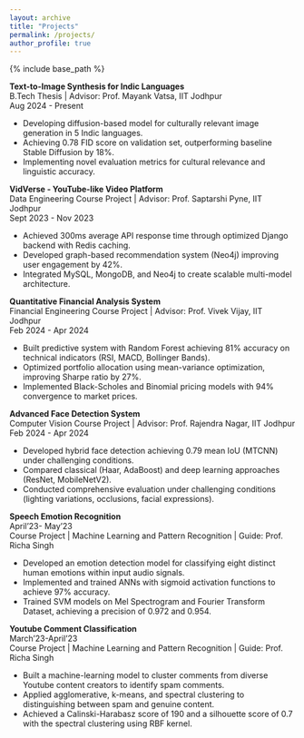 ```yaml
---
layout: archive
title: "Projects"
permalink: /projects/
author_profile: true
---
```


{% include base_path %}


<p><strong>Text-to-Image Synthesis for Indic Languages</strong><br>
B.Tech Thesis | Advisor: Prof. Mayank Vatsa, IIT Jodhpur<br>
Aug 2024 - Present</p>
<ul>
  <li>Developing diffusion-based model for culturally relevant image generation in 5 Indic languages.</li>
  <li>Achieving 0.78 FID score on validation set, outperforming baseline Stable Diffusion by 18%.</li>
  <li>Implementing novel evaluation metrics for cultural relevance and linguistic accuracy.</li>
</ul>

<p><strong>VidVerse - YouTube-like Video Platform</strong><br>
Data Engineering Course Project | Advisor: Prof. Saptarshi Pyne, IIT Jodhpur<br>
Sept 2023 - Nov 2023</p>
<ul>
  <li>Achieved 300ms average API response time through optimized Django backend with Redis caching.</li>
  <li>Developed graph-based recommendation system (Neo4j) improving user engagement by 42%.</li>
  <li>Integrated MySQL, MongoDB, and Neo4j to create scalable multi-model architecture.</li>
</ul>

<p><strong>Quantitative Financial Analysis System</strong><br>
Financial Engineering Course Project | Advisor: Prof. Vivek Vijay, IIT Jodhpur<br>
Feb 2024 - Apr 2024</p>
<ul>
  <li>Built predictive system with Random Forest achieving 81% accuracy on technical indicators (RSI, MACD, Bollinger Bands).</li>
  <li>Optimized portfolio allocation using mean-variance optimization, improving Sharpe ratio by 27%.</li>
  <li>Implemented Black-Scholes and Binomial pricing models with 94% convergence to market prices.</li>
</ul>

<p><strong>Advanced Face Detection System</strong><br>
Computer Vision Course Project | Advisor: Prof. Rajendra Nagar, IIT Jodhpur<br>
Feb 2024 - Apr 2024</p>
<ul>
  <li>Developed hybrid face detection achieving 0.79 mean IoU (MTCNN) under challenging conditions.</li>
  <li>Compared classical (Haar, AdaBoost) and deep learning approaches (ResNet, MobileNetV2).</li>
  <li>Conducted comprehensive evaluation under challenging conditions (lighting variations, occlusions, facial expressions).</li>
</ul>

<p><strong>Speech Emotion Recognition</strong><br>
April’23- May’23<br>
Course Project | Machine Learning and Pattern Recognition | Guide: Prof. Richa Singh</p>
<ul>
  <li>Developed an emotion detection model for classifying eight distinct human emotions within input audio signals.</li>
  <li>Implemented and trained ANNs with sigmoid activation functions to achieve 97% accuracy.</li>
  <li>Trained SVM models on Mel Spectrogram and Fourier Transform Dataset, achieving a precision of 0.972 and 0.954.</li>
</ul>

<p><strong>Youtube Comment Classification</strong><br>
March’23-April’23<br>
Course Project | Machine Learning and Pattern Recognition | Guide: Prof. Richa Singh</p>
<ul>
  <li>Built a machine-learning model to cluster comments from diverse Youtube content creators to identify spam comments.</li>
  <li>Applied agglomerative, k-means, and spectral clustering to distinguishing between spam and genuine content.</li>
  <li>Achieved a Calinski-Harabasz score of 190 and a silhouette score of 0.7 with the spectral clustering using RBF kernel.</li>
</ul>

